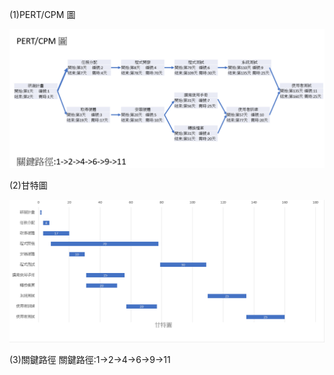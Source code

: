 (1)PERT/CPM 圖

![NKUST](PERTCPM.png "")

(2)甘特圖

![NKUST](GanttChart.png "")

(3)關鍵路徑
關鍵路徑:1->2->4->6->9->11
